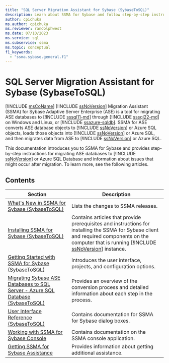 ```yaml
---
title: "SQL Server Migration Assistant for Sybase (SybaseToSQL)"
description: Learn about SSMA for Sybase and follow step-by-step instructions for migrating ASE databases to SQL Server or Azure SQL Database.
author: cpichuka
ms.author: cpichuka
ms.reviewer: randolphwest
ms.date: 07/10/2023
ms.service: sql
ms.subservice: ssma
ms.topic: conceptual
f1_keywords:
  - "ssma.sybase.general.f1"
---
```

# SQL Server Migration Assistant for Sybase (SybaseToSQL)

[!INCLUDE [msCoName](../../includes/msconame-md.md)] [!INCLUDE [ssNoVersion](../../includes/ssnoversion-md.md)] Migration Assistant (SSMA) for Sybase Adaptive Server Enterprise (ASE) is a tool for migrating ASE databases to [!INCLUDE [sssql11-md](../../includes/sssql11-md.md)] through [!INCLUDE [sssql22-md](../../includes/sssql22-md.md)] on Windows and Linux, or [!INCLUDE [ssazure-sqldb](../../includes/ssazure-sqldb.md)]. SSMA for ASE converts ASE database objects to [!INCLUDE [ssNoVersion](../../includes/ssnoversion-md.md)] or Azure SQL objects, loads those objects into [!INCLUDE [ssNoVersion](../../includes/ssnoversion-md.md)] or Azure SQL, and then migrates data from ASE to [!INCLUDE [ssNoVersion](../../includes/ssnoversion-md.md)] or Azure SQL.

This documentation introduces you to SSMA for Sybase and provides step-by-step instructions for migrating ASE databases to [!INCLUDE [ssNoVersion](../../includes/ssnoversion-md.md)] or Azure SQL Database and information about issues that might occur after migration. To learn more, see the following articles.

## Contents

| Section | Description |
| --- | --- |
| [What's New in SSMA for Sybase (SybaseToSQL)](what-s-new-in-ssma-for-sybase-sybasetosql.md) | Lists the changes to SSMA releases. |
| [Installing SSMA for Sybase (SybaseToSQL)](installing-ssma-for-sybase-sybasetosql.md) | Contains articles that provide prerequisites and instructions for installing the SSMA for Sybase client and required components on the computer that is running [!INCLUDE [ssNoVersion](../../includes/ssnoversion-md.md)] instance. |
| [Getting Started with SSMA for Sybase (SybaseToSQL)](getting-started-with-ssma-for-sybase-sybasetosql.md) | Introduces the user interface, projects, and configuration options. |
| [Migrating Sybase ASE Databases to SQL Server - Azure SQL Database (SybaseToSQL)](migrating-sybase-ase-databases-to-sql-server-azure-sql-db-sybasetosql.md) | Provides an overview of the conversion process and detailed information about each step in the process. |
| [User Interface Reference (SybaseToSQL)](user-interface-reference-sybasetosql.md) | Contains documentation for SSMA for Sybase dialog boxes. |
| [Working with SSMA for Sybase Console](working-with-ssma-for-sybase-console-sybasetosql.md) | Contains documentation on the SSMA console application. |
| [Getting SSMA for Sybase Assistance](../sql-server-migration-assistant.md) | Provides information about getting additional assistance. |
